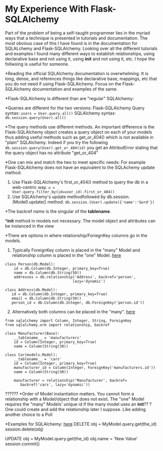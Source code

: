 # My Experience With Flask-SQLAlchemy

Part of the problem of being a self-taught programmer lies in the myriad ways that a technique is presented in tutorials and documentation. The most obvious case of this I have found is in the documentation for SQLALchemy and Flask-SQLAlchemy. Looking over all the different tutorials and examples I found many different ways to establish relationships, using declarative base and not using it, using __init__ and not using it, etc. I hope the follwoing is useful for someone.


*Reading the official SQLAlchemy documentation is overwhelming.
 It is long, dense, and references things like declarative base, mappings, etc that you do not need if using Flask-SQLAlchemy.
 Focus on the Flask-SQLAlchemy documentation and examples of the same.

*Flask-SQLAlchemy is different than are "regular" SQLAlchemy:

*Queries are different for the two versions:
 Flask-SQLAlchemy Query syntax:
 `users = User.query.all()`
 SQLAlchemy syntax:
 `db.session.query(User).all()`

*The query methods use different methods.
 An important difference is the Flask-SQLAlchemy object creates a query object on each of your models thus adding useful methods such as get_or_404() which is not available in "plain" SQLAlchemy. Indeed if you try the following
 `db.session.query(User).get_or_404(id)` you get an AttributError stating that the query object has no attribute "get_or_404"

*One can mix and match the two to meet specific needs:
 For example Flask-SQLAlchemy does not have an equivalent to the SQLAchemy update method.
 1. Use Flask-SQLAlchemy's first_or_404() method to query the db in a web-centric way.
 `u = User.query.filter_by(id=user_id).first_or_404()`
 2. Use SQLAlchemy's update methodfollowed by db.session.(Model).update() method.
 `db.session.(User).update({'name':'Gord'})`

*The backref *name* is the singular of the __tablename__.

*__init__ method in models not necessary.
 The model object and attributes can be instanced in the view

*There are options in where relationship/ForiegnKey columns go in the models.
 1. Typically ForeignKey column is placed in the "many" Model and relationship column is placed in the "one" Model.
 [here](https://pythonhosted.org/Flask-SQLAlchemy/models.html)
 ```
 class Person(db.Model):
     id = db.Column(db.Integer, primary_key=True)
     name = db.Column(db.String(50))
     addresses = db.relationship('Address', backref='person',
                                lazy='dynamic')

class Address(db.Model):
    id = db.Column(db.Integer, primary_key=True)
    email = db.Column(db.String(50))
    person_id = db.Column(db.Integer, db.ForeignKey('person.id'))
 ```
 2. Alternatively both columns can be placed in the "many".
 [here](http://lucumr.pocoo.org/2011/7/19/sqlachemy-and-you/)
 ```
 from sqlalchemy import Column, Integer, String, ForeignKey
 from sqlalchemy.orm import relationship, backref

 class Manufacturer(Base):
     __tablename__ = 'manufacturers'
     id = Column(Integer, primary_key=True)
     name = Column(String(30))

 class Car(models.Model):
     __tablename__ = 'cars'
     id = Column(Integer, primary_key=True)
     manufacturer_id = Column(Integer, ForeignKey('manufacturers.id'))
     name = Column(String(30))

     manufacturer = relationship('Manufacturer', backref=
        backref('cars', lazy='dynamic'))
 ```
??????
*Order of Model instantiation matters.
 You cannot form a relationship with a Model/object that does not exist. The "one" Model requires the "many" Models' unique id if the many model uses an
 __init__??
 ? One could create and add the relationship later I suppose. Like adding another choice to a Poll

*Examples for SQLAlchemy:
[here](http://lucumr.pocoo.org/2011/7/19/sqlachemy-and-you/)
DELETE
obj = MyModel.query.get(the_id)
session.delete(obj)

UPDATE
obj = MyModel.query.get(the_id)
obj.name = 'New Value'
session.commit()
